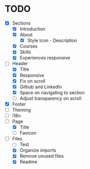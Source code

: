 # TODO

- [x] Sections
  - [x] Introduction
  - [x] About
    - [x] Style Icon - Description
  - [x] Courses
  - [x] Skills
  - [x] Experiences responsive
- [ ] Header
  - [x] Title
  - [x] Responsive
  - [x] Fix on scroll
  - [x] Github and LinkedIn
  - [x] Space on navigating to section
  - [ ] Adjust transparency on scroll
- [x] Footer
- [ ] Theming
- [ ] i18n
- [ ] Page
  - [x] Title
  - [ ] Favicon
- [ ] Files
  - [ ] Test
  - [x] Organize imports
  - [x] Remove unused files
  - [x] Readme
